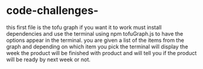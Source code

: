 # code-challenges-

this first file is the tofu graph if you want it to work must install dependencies and use the terminal using npm tofuGraph.js to have the options appear in the terminal. 
you are given a list of the items from the graph and depending on which item you pick the terminal will display the week the product will be finished with product and will tell you if the product will be ready by next week or not. 
